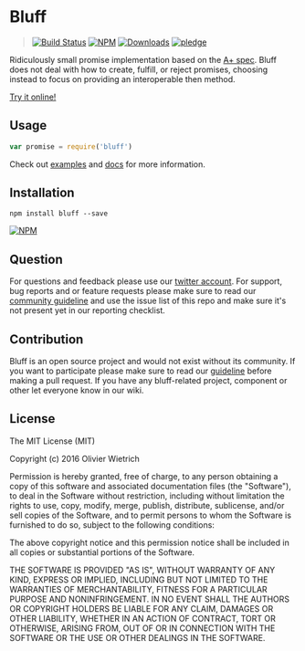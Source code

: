 # Bluff

  > [![Build Status](https://travis-ci.org/bredele/bluff.svg?branch=master)](https://travis-ci.org/bredele/bluff)
  [![NPM](https://img.shields.io/npm/v/bluff.svg)](https://www.npmjs.com/package/bluff)
  [![Downloads](https://img.shields.io/npm/dm/bluff.svg)](http://npm-stat.com/charts.html?package=bluff)
  [![pledge](https://bredele.github.io/contributing-guide/community-pledge.svg)](https://github.com/bredele/contributing-guide/blob/master/community.md)

Ridiculously small promise implementation based on the [A+ spec](http://promises-aplus.github.io/promises-spec/). Bluff does not deal with how to create, fulfill, or reject promises, choosing instead to focus on providing an interoperable then method.

[Try it online!]()

## Usage

```js
var promise = require('bluff')

```

Check out [examples](/examples) and [docs](/doc) for more information.

## Installation

```shell
npm install bluff --save
```

[![NPM](https://nodei.co/npm/bluff.png)](https://nodei.co/npm/bluff/)


## Question

For questions and feedback please use our [twitter account](https://twitter.com/bredeleca). For support, bug reports and or feature requests please make sure to read our
<a href="https://github.com/bredele/contributing-guide/blob/master/community.md" target="_blank">community guideline</a> and use the issue list of this repo and make sure it's not present yet in our reporting checklist.

## Contribution

Bluff is an open source project and would not exist without its community. If you want to participate please make sure to read our <a href="https://github.com/bredele/contributing-guide/blob/master/community.md" target="_blank">guideline</a> before making a pull request. If you have any bluff-related project, component or other let everyone know in our wiki.

## License

The MIT License (MIT)

Copyright (c) 2016 Olivier Wietrich

Permission is hereby granted, free of charge, to any person obtaining a copy
of this software and associated documentation files (the "Software"), to deal
in the Software without restriction, including without limitation the rights
to use, copy, modify, merge, publish, distribute, sublicense, and/or sell
copies of the Software, and to permit persons to whom the Software is
furnished to do so, subject to the following conditions:

The above copyright notice and this permission notice shall be included in all
copies or substantial portions of the Software.

THE SOFTWARE IS PROVIDED "AS IS", WITHOUT WARRANTY OF ANY KIND, EXPRESS OR
IMPLIED, INCLUDING BUT NOT LIMITED TO THE WARRANTIES OF MERCHANTABILITY,
FITNESS FOR A PARTICULAR PURPOSE AND NONINFRINGEMENT. IN NO EVENT SHALL THE
AUTHORS OR COPYRIGHT HOLDERS BE LIABLE FOR ANY CLAIM, DAMAGES OR OTHER
LIABILITY, WHETHER IN AN ACTION OF CONTRACT, TORT OR OTHERWISE, ARISING FROM,
OUT OF OR IN CONNECTION WITH THE SOFTWARE OR THE USE OR OTHER DEALINGS IN THE
SOFTWARE.
